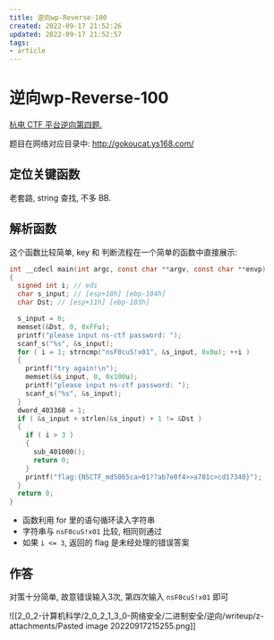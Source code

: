 ```yaml
---
title: 逆向wp-Reverse-100
created: 2022-09-17 21:52:26
updated: 2022-09-17 21:52:57
tags: 
- article
---
```

# 逆向wp-Reverse-100

[杭电 CTF 平台逆向第四题.](http://sec.hdu.edu.cn/question/reverse/5789?sort=default)

题目在网络对应目录中: http://gokoucat.ys168.com/

## 定位关键函数

老套路, string 查找, 不多 BB.

## 解析函数

这个函数比较简单, key 和 判断流程在一个简单的函数中直接展示:

```c
int __cdecl main(int argc, const char **argv, const char **envp)
{
  signed int i; // edi
  char s_input; // [esp+10h] [ebp-104h]
  char Dst; // [esp+11h] [ebp-103h]

  s_input = 0;
  memset(&Dst, 0, 0xFFu);
  printf("please input ns-ctf password: ");
  scanf_s("%s", &s_input);
  for ( i = 1; strncmp("nsF0cuS!x01", &s_input, 0xBu); ++i )
  {
    printf("try again!\n");
    memset(&s_input, 0, 0x100u);
    printf("please input ns-ctf password: ");
    scanf_s("%s", &s_input);
  }
  dword_403368 = 1;
  if ( &s_input + strlen(&s_input) + 1 != &Dst )
  {
    if ( i > 3 )
    {
      sub_401000();
      return 0;
    }
    printf("flag:{NSCTF_md5065ca>01??ab7e0f4>>a701c>cd17340}");
  }
  return 0;
}
```

- 函数利用 for 里的语句循环读入字符串
- 字符串与 `nsF0cuS!x01` 比较, 相同则通过
- 如果 `i <= 3`, 返回的 flag 是未经处理的错误答案

## 作答

对策十分简单, 故意错误输入3次, 第四次输入 `nsF0cuS!x01` 即可

![[2_0_2-计算机科学/2_0_2_1_3_0-网络安全/二进制安全/逆向/writeup/z-attachments/Pasted image 20220917215255.png]]

